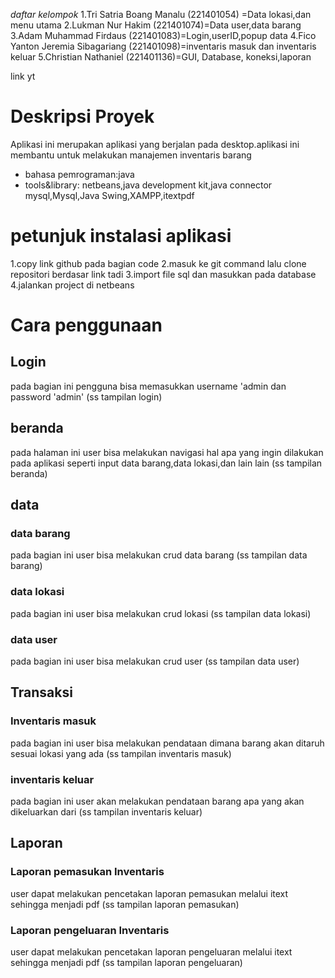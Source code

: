 *daftar kelompok*
1.Tri Satria Boang Manalu (221401054) =Data lokasi,dan menu utama
2.Lukman Nur Hakim (221401074)=Data user,data barang
3.Adam Muhammad Firdaus (221401083)=Login,userID,popup data
4.Fico Yanton Jeremia Sibagariang (221401098)=inventaris masuk dan inventaris keluar
5.Christian Nathaniel (221401136)=GUI, Database, koneksi,laporan

link yt

# Deskripsi Proyek
Aplikasi ini merupakan aplikasi yang berjalan pada desktop.aplikasi ini membantu untuk melakukan manajemen inventaris barang
- bahasa pemrograman:java
- tools&library: netbeans,java development kit,java connector mysql,Mysql,Java Swing,XAMPP,itextpdf
# petunjuk instalasi aplikasi
1.copy link github pada bagian code
2.masuk ke git command lalu clone repositori berdasar link tadi
3.import file sql dan masukkan pada database
4.jalankan project di netbeans
# Cara penggunaan
## Login 
pada bagian ini pengguna bisa memasukkan username 'admin dan password 'admin'
(ss tampilan login)
## beranda
pada halaman ini user bisa melakukan navigasi hal apa yang ingin dilakukan pada aplikasi seperti input data barang,data lokasi,dan lain lain
(ss tampilan beranda)
## data
### data barang
pada bagian ini user bisa melakukan crud data barang 
(ss tampilan data barang)
### data lokasi
pada bagian ini user bisa melakukan crud lokasi
(ss tampilan data lokasi)
### data user 
pada bagian ini user bisa melakukan crud user
(ss tampilan data user)
## Transaksi 
### Inventaris masuk
pada bagian ini user bisa melakukan pendataan dimana barang akan ditaruh sesuai lokasi yang ada
(ss tampilan inventaris masuk)
### inventaris keluar
pada bagian ini user akan melakukan pendataan barang apa yang akan dikeluarkan dari 
(ss tampilan inventaris keluar)
## Laporan
### Laporan pemasukan Inventaris
user dapat melakukan pencetakan laporan pemasukan melalui itext sehingga menjadi pdf
(ss tampilan laporan pemasukan)
### Laporan pengeluaran Inventaris
user dapat melakukan pencetakan laporan pengeluaran melalui itext sehingga menjadi pdf
(ss tampilan laporan pengeluaran)
